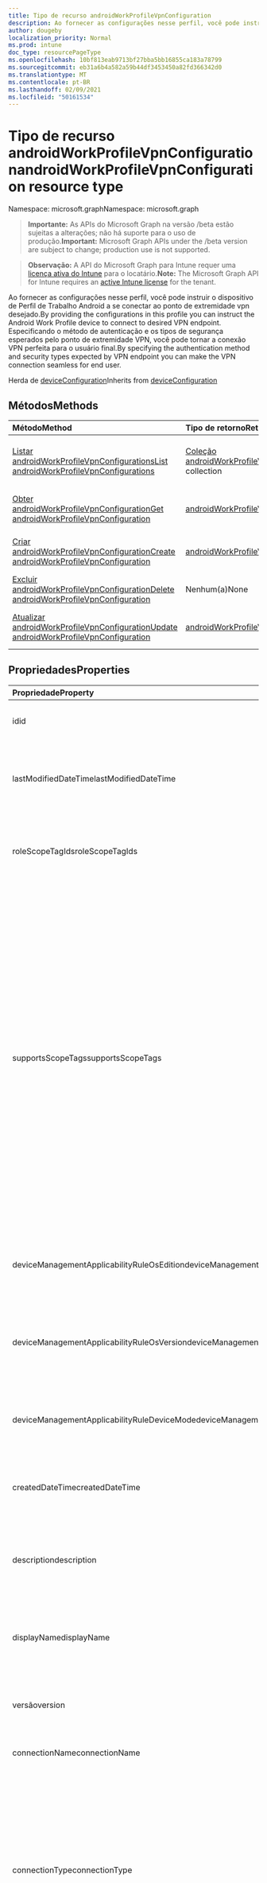 ```yaml
---
title: Tipo de recurso androidWorkProfileVpnConfiguration
description: Ao fornecer as configurações nesse perfil, você pode instruir o dispositivo de Perfil de Trabalho Android a se conectar ao ponto de extremidade vpn desejado. Especificando o método de autenticação e os tipos de segurança esperados pelo ponto de extremidade VPN, você pode tornar a conexão VPN perfeita para o usuário final.
author: dougeby
localization_priority: Normal
ms.prod: intune
doc_type: resourcePageType
ms.openlocfilehash: 10bf813eab9713bf27bba5bb16855ca183a78799
ms.sourcegitcommit: eb31a6b4a582a59b44df3453450a82fd366342d0
ms.translationtype: MT
ms.contentlocale: pt-BR
ms.lasthandoff: 02/09/2021
ms.locfileid: "50161534"
---
```

# <a name="androidworkprofilevpnconfiguration-resource-type"></a><span data-ttu-id="9dbce-104">Tipo de recurso androidWorkProfileVpnConfiguration</span><span class="sxs-lookup"><span data-stu-id="9dbce-104">androidWorkProfileVpnConfiguration resource type</span></span>

<span data-ttu-id="9dbce-105">Namespace: microsoft.graph</span><span class="sxs-lookup"><span data-stu-id="9dbce-105">Namespace: microsoft.graph</span></span>

> <span data-ttu-id="9dbce-106">**Importante:** As APIs do Microsoft Graph na versão /beta estão sujeitas a alterações; não há suporte para o uso de produção.</span><span class="sxs-lookup"><span data-stu-id="9dbce-106">**Important:** Microsoft Graph APIs under the /beta version are subject to change; production use is not supported.</span></span>

> <span data-ttu-id="9dbce-107">**Observação:** A API do Microsoft Graph para Intune requer uma [licença ativa do Intune](https://go.microsoft.com/fwlink/?linkid=839381) para o locatário.</span><span class="sxs-lookup"><span data-stu-id="9dbce-107">**Note:** The Microsoft Graph API for Intune requires an [active Intune license](https://go.microsoft.com/fwlink/?linkid=839381) for the tenant.</span></span>

<span data-ttu-id="9dbce-108">Ao fornecer as configurações nesse perfil, você pode instruir o dispositivo de Perfil de Trabalho Android a se conectar ao ponto de extremidade vpn desejado.</span><span class="sxs-lookup"><span data-stu-id="9dbce-108">By providing the configurations in this profile you can instruct the Android Work Profile device to connect to desired VPN endpoint.</span></span> <span data-ttu-id="9dbce-109">Especificando o método de autenticação e os tipos de segurança esperados pelo ponto de extremidade VPN, você pode tornar a conexão VPN perfeita para o usuário final.</span><span class="sxs-lookup"><span data-stu-id="9dbce-109">By specifying the authentication method and security types expected by VPN endpoint you can make the VPN connection seamless for end user.</span></span>


<span data-ttu-id="9dbce-110">Herda de [deviceConfiguration](../resources/intune-shared-deviceconfiguration.md)</span><span class="sxs-lookup"><span data-stu-id="9dbce-110">Inherits from [deviceConfiguration](../resources/intune-shared-deviceconfiguration.md)</span></span>

## <a name="methods"></a><span data-ttu-id="9dbce-111">Métodos</span><span class="sxs-lookup"><span data-stu-id="9dbce-111">Methods</span></span>
|<span data-ttu-id="9dbce-112">Método</span><span class="sxs-lookup"><span data-stu-id="9dbce-112">Method</span></span>|<span data-ttu-id="9dbce-113">Tipo de retorno</span><span class="sxs-lookup"><span data-stu-id="9dbce-113">Return Type</span></span>|<span data-ttu-id="9dbce-114">Descrição</span><span class="sxs-lookup"><span data-stu-id="9dbce-114">Description</span></span>|
|:---|:---|:---|
|[<span data-ttu-id="9dbce-115">Listar androidWorkProfileVpnConfigurations</span><span class="sxs-lookup"><span data-stu-id="9dbce-115">List androidWorkProfileVpnConfigurations</span></span>](../api/intune-deviceconfig-androidworkprofilevpnconfiguration-list.md)|<span data-ttu-id="9dbce-116">[Coleção androidWorkProfileVpnConfiguration](../resources/intune-deviceconfig-androidworkprofilevpnconfiguration.md)</span><span class="sxs-lookup"><span data-stu-id="9dbce-116">[androidWorkProfileVpnConfiguration](../resources/intune-deviceconfig-androidworkprofilevpnconfiguration.md) collection</span></span>|<span data-ttu-id="9dbce-117">Listar propriedades e relações dos objetos [androidWorkProfileVpnConfiguration.](../resources/intune-deviceconfig-androidworkprofilevpnconfiguration.md)</span><span class="sxs-lookup"><span data-stu-id="9dbce-117">List properties and relationships of the [androidWorkProfileVpnConfiguration](../resources/intune-deviceconfig-androidworkprofilevpnconfiguration.md) objects.</span></span>|
|[<span data-ttu-id="9dbce-118">Obter androidWorkProfileVpnConfiguration</span><span class="sxs-lookup"><span data-stu-id="9dbce-118">Get androidWorkProfileVpnConfiguration</span></span>](../api/intune-deviceconfig-androidworkprofilevpnconfiguration-get.md)|[<span data-ttu-id="9dbce-119">androidWorkProfileVpnConfiguration</span><span class="sxs-lookup"><span data-stu-id="9dbce-119">androidWorkProfileVpnConfiguration</span></span>](../resources/intune-deviceconfig-androidworkprofilevpnconfiguration.md)|<span data-ttu-id="9dbce-120">Leia as propriedades e as relações do [objeto androidWorkProfileVpnConfiguration.](../resources/intune-deviceconfig-androidworkprofilevpnconfiguration.md)</span><span class="sxs-lookup"><span data-stu-id="9dbce-120">Read properties and relationships of the [androidWorkProfileVpnConfiguration](../resources/intune-deviceconfig-androidworkprofilevpnconfiguration.md) object.</span></span>|
|[<span data-ttu-id="9dbce-121">Criar androidWorkProfileVpnConfiguration</span><span class="sxs-lookup"><span data-stu-id="9dbce-121">Create androidWorkProfileVpnConfiguration</span></span>](../api/intune-deviceconfig-androidworkprofilevpnconfiguration-create.md)|[<span data-ttu-id="9dbce-122">androidWorkProfileVpnConfiguration</span><span class="sxs-lookup"><span data-stu-id="9dbce-122">androidWorkProfileVpnConfiguration</span></span>](../resources/intune-deviceconfig-androidworkprofilevpnconfiguration.md)|<span data-ttu-id="9dbce-123">Crie um novo [objeto androidWorkProfileVpnConfiguration.](../resources/intune-deviceconfig-androidworkprofilevpnconfiguration.md)</span><span class="sxs-lookup"><span data-stu-id="9dbce-123">Create a new [androidWorkProfileVpnConfiguration](../resources/intune-deviceconfig-androidworkprofilevpnconfiguration.md) object.</span></span>|
|[<span data-ttu-id="9dbce-124">Excluir androidWorkProfileVpnConfiguration</span><span class="sxs-lookup"><span data-stu-id="9dbce-124">Delete androidWorkProfileVpnConfiguration</span></span>](../api/intune-deviceconfig-androidworkprofilevpnconfiguration-delete.md)|<span data-ttu-id="9dbce-125">Nenhum(a)</span><span class="sxs-lookup"><span data-stu-id="9dbce-125">None</span></span>|<span data-ttu-id="9dbce-126">Exclui [androidWorkProfileVpnConfiguration](../resources/intune-deviceconfig-androidworkprofilevpnconfiguration.md).</span><span class="sxs-lookup"><span data-stu-id="9dbce-126">Deletes a [androidWorkProfileVpnConfiguration](../resources/intune-deviceconfig-androidworkprofilevpnconfiguration.md).</span></span>|
|[<span data-ttu-id="9dbce-127">Atualizar androidWorkProfileVpnConfiguration</span><span class="sxs-lookup"><span data-stu-id="9dbce-127">Update androidWorkProfileVpnConfiguration</span></span>](../api/intune-deviceconfig-androidworkprofilevpnconfiguration-update.md)|[<span data-ttu-id="9dbce-128">androidWorkProfileVpnConfiguration</span><span class="sxs-lookup"><span data-stu-id="9dbce-128">androidWorkProfileVpnConfiguration</span></span>](../resources/intune-deviceconfig-androidworkprofilevpnconfiguration.md)|<span data-ttu-id="9dbce-129">Atualizar as propriedades de um [objeto androidWorkProfileVpnConfiguration.](../resources/intune-deviceconfig-androidworkprofilevpnconfiguration.md)</span><span class="sxs-lookup"><span data-stu-id="9dbce-129">Update the properties of a [androidWorkProfileVpnConfiguration](../resources/intune-deviceconfig-androidworkprofilevpnconfiguration.md) object.</span></span>|

## <a name="properties"></a><span data-ttu-id="9dbce-130">Propriedades</span><span class="sxs-lookup"><span data-stu-id="9dbce-130">Properties</span></span>
|<span data-ttu-id="9dbce-131">Propriedade</span><span class="sxs-lookup"><span data-stu-id="9dbce-131">Property</span></span>|<span data-ttu-id="9dbce-132">Tipo</span><span class="sxs-lookup"><span data-stu-id="9dbce-132">Type</span></span>|<span data-ttu-id="9dbce-133">Descrição</span><span class="sxs-lookup"><span data-stu-id="9dbce-133">Description</span></span>|
|:---|:---|:---|
|<span data-ttu-id="9dbce-134">id</span><span class="sxs-lookup"><span data-stu-id="9dbce-134">id</span></span>|<span data-ttu-id="9dbce-135">String</span><span class="sxs-lookup"><span data-stu-id="9dbce-135">String</span></span>|<span data-ttu-id="9dbce-136">Chave da entidade.</span><span class="sxs-lookup"><span data-stu-id="9dbce-136">Key of the entity.</span></span> <span data-ttu-id="9dbce-137">Herdada de [deviceConfiguration](../resources/intune-shared-deviceconfiguration.md)</span><span class="sxs-lookup"><span data-stu-id="9dbce-137">Inherited from [deviceConfiguration](../resources/intune-shared-deviceconfiguration.md)</span></span>|
|<span data-ttu-id="9dbce-138">lastModifiedDateTime</span><span class="sxs-lookup"><span data-stu-id="9dbce-138">lastModifiedDateTime</span></span>|<span data-ttu-id="9dbce-139">DateTimeOffset</span><span class="sxs-lookup"><span data-stu-id="9dbce-139">DateTimeOffset</span></span>|<span data-ttu-id="9dbce-140">DateTime da última modificação do objeto.</span><span class="sxs-lookup"><span data-stu-id="9dbce-140">DateTime the object was last modified.</span></span> <span data-ttu-id="9dbce-141">Herdada de [deviceConfiguration](../resources/intune-shared-deviceconfiguration.md)</span><span class="sxs-lookup"><span data-stu-id="9dbce-141">Inherited from [deviceConfiguration](../resources/intune-shared-deviceconfiguration.md)</span></span>|
|<span data-ttu-id="9dbce-142">roleScopeTagIds</span><span class="sxs-lookup"><span data-stu-id="9dbce-142">roleScopeTagIds</span></span>|<span data-ttu-id="9dbce-143">Coleção de cadeias de caracteres</span><span class="sxs-lookup"><span data-stu-id="9dbce-143">String collection</span></span>|<span data-ttu-id="9dbce-144">Lista de Marcas de Escopo para esta instância de Entidade.</span><span class="sxs-lookup"><span data-stu-id="9dbce-144">List of Scope Tags for this Entity instance.</span></span> <span data-ttu-id="9dbce-145">Herdada de [deviceConfiguration](../resources/intune-shared-deviceconfiguration.md)</span><span class="sxs-lookup"><span data-stu-id="9dbce-145">Inherited from [deviceConfiguration](../resources/intune-shared-deviceconfiguration.md)</span></span>|
|<span data-ttu-id="9dbce-146">supportsScopeTags</span><span class="sxs-lookup"><span data-stu-id="9dbce-146">supportsScopeTags</span></span>|<span data-ttu-id="9dbce-147">Boolean</span><span class="sxs-lookup"><span data-stu-id="9dbce-147">Boolean</span></span>|<span data-ttu-id="9dbce-148">Indica se a Configuração de Dispositivo subjacente dá suporte ou não à atribuição de marcas de escopo.</span><span class="sxs-lookup"><span data-stu-id="9dbce-148">Indicates whether or not the underlying Device Configuration supports the assignment of scope tags.</span></span> <span data-ttu-id="9dbce-149">A atribuição à propriedade ScopeTags não é permitida quando esse valor é falso e as entidades não estarão visíveis aos usuários com escopo.</span><span class="sxs-lookup"><span data-stu-id="9dbce-149">Assigning to the ScopeTags property is not allowed when this value is false and entities will not be visible to scoped users.</span></span> <span data-ttu-id="9dbce-150">Isso ocorre para políticas herdadas criadas no Silverlight e pode ser resolvida excluindo e recriando a política no Portal do Azure.</span><span class="sxs-lookup"><span data-stu-id="9dbce-150">This occurs for Legacy policies created in Silverlight and can be resolved by deleting and recreating the policy in the Azure Portal.</span></span> <span data-ttu-id="9dbce-151">Essa propriedade é somente leitura.</span><span class="sxs-lookup"><span data-stu-id="9dbce-151">This property is read-only.</span></span> <span data-ttu-id="9dbce-152">Herdada de [deviceConfiguration](../resources/intune-shared-deviceconfiguration.md)</span><span class="sxs-lookup"><span data-stu-id="9dbce-152">Inherited from [deviceConfiguration](../resources/intune-shared-deviceconfiguration.md)</span></span>|
|<span data-ttu-id="9dbce-153">deviceManagementApplicabilityRuleOsEdition</span><span class="sxs-lookup"><span data-stu-id="9dbce-153">deviceManagementApplicabilityRuleOsEdition</span></span>|[<span data-ttu-id="9dbce-154">deviceManagementApplicabilityRuleOsEdition</span><span class="sxs-lookup"><span data-stu-id="9dbce-154">deviceManagementApplicabilityRuleOsEdition</span></span>](../resources/intune-deviceconfig-devicemanagementapplicabilityruleosedition.md)|<span data-ttu-id="9dbce-155">A aplicabilidade da edição do sistema operacional para esta Política.</span><span class="sxs-lookup"><span data-stu-id="9dbce-155">The OS edition applicability for this Policy.</span></span> <span data-ttu-id="9dbce-156">Herdada de [deviceConfiguration](../resources/intune-shared-deviceconfiguration.md)</span><span class="sxs-lookup"><span data-stu-id="9dbce-156">Inherited from [deviceConfiguration](../resources/intune-shared-deviceconfiguration.md)</span></span>|
|<span data-ttu-id="9dbce-157">deviceManagementApplicabilityRuleOsVersion</span><span class="sxs-lookup"><span data-stu-id="9dbce-157">deviceManagementApplicabilityRuleOsVersion</span></span>|[<span data-ttu-id="9dbce-158">deviceManagementApplicabilityRuleOsVersion</span><span class="sxs-lookup"><span data-stu-id="9dbce-158">deviceManagementApplicabilityRuleOsVersion</span></span>](../resources/intune-deviceconfig-devicemanagementapplicabilityruleosversion.md)|<span data-ttu-id="9dbce-159">A regra de aplicabilidade da versão do sistema operacional para esta Política.</span><span class="sxs-lookup"><span data-stu-id="9dbce-159">The OS version applicability rule for this Policy.</span></span> <span data-ttu-id="9dbce-160">Herdada de [deviceConfiguration](../resources/intune-shared-deviceconfiguration.md)</span><span class="sxs-lookup"><span data-stu-id="9dbce-160">Inherited from [deviceConfiguration](../resources/intune-shared-deviceconfiguration.md)</span></span>|
|<span data-ttu-id="9dbce-161">deviceManagementApplicabilityRuleDeviceMode</span><span class="sxs-lookup"><span data-stu-id="9dbce-161">deviceManagementApplicabilityRuleDeviceMode</span></span>|[<span data-ttu-id="9dbce-162">deviceManagementApplicabilityRuleDeviceMode</span><span class="sxs-lookup"><span data-stu-id="9dbce-162">deviceManagementApplicabilityRuleDeviceMode</span></span>](../resources/intune-deviceconfig-devicemanagementapplicabilityruledevicemode.md)|<span data-ttu-id="9dbce-163">A regra de aplicabilidade do modo de dispositivo para esta política.</span><span class="sxs-lookup"><span data-stu-id="9dbce-163">The device mode applicability rule for this Policy.</span></span> <span data-ttu-id="9dbce-164">Herdada de [deviceConfiguration](../resources/intune-shared-deviceconfiguration.md)</span><span class="sxs-lookup"><span data-stu-id="9dbce-164">Inherited from [deviceConfiguration](../resources/intune-shared-deviceconfiguration.md)</span></span>|
|<span data-ttu-id="9dbce-165">createdDateTime</span><span class="sxs-lookup"><span data-stu-id="9dbce-165">createdDateTime</span></span>|<span data-ttu-id="9dbce-166">DateTimeOffset</span><span class="sxs-lookup"><span data-stu-id="9dbce-166">DateTimeOffset</span></span>|<span data-ttu-id="9dbce-167">DateTime em que o objeto foi criado.</span><span class="sxs-lookup"><span data-stu-id="9dbce-167">DateTime the object was created.</span></span> <span data-ttu-id="9dbce-168">Herdada de [deviceConfiguration](../resources/intune-shared-deviceconfiguration.md)</span><span class="sxs-lookup"><span data-stu-id="9dbce-168">Inherited from [deviceConfiguration](../resources/intune-shared-deviceconfiguration.md)</span></span>|
|<span data-ttu-id="9dbce-169">description</span><span class="sxs-lookup"><span data-stu-id="9dbce-169">description</span></span>|<span data-ttu-id="9dbce-170">String</span><span class="sxs-lookup"><span data-stu-id="9dbce-170">String</span></span>|<span data-ttu-id="9dbce-171">O administrador forneceu a descrição da Configuração do dispositivo.</span><span class="sxs-lookup"><span data-stu-id="9dbce-171">Admin provided description of the Device Configuration.</span></span> <span data-ttu-id="9dbce-172">Herdada de [deviceConfiguration](../resources/intune-shared-deviceconfiguration.md)</span><span class="sxs-lookup"><span data-stu-id="9dbce-172">Inherited from [deviceConfiguration](../resources/intune-shared-deviceconfiguration.md)</span></span>|
|<span data-ttu-id="9dbce-173">displayName</span><span class="sxs-lookup"><span data-stu-id="9dbce-173">displayName</span></span>|<span data-ttu-id="9dbce-174">String</span><span class="sxs-lookup"><span data-stu-id="9dbce-174">String</span></span>|<span data-ttu-id="9dbce-175">O administrador forneceu o nome da Configuração do dispositivo.</span><span class="sxs-lookup"><span data-stu-id="9dbce-175">Admin provided name of the device configuration.</span></span> <span data-ttu-id="9dbce-176">Herdada de [deviceConfiguration](../resources/intune-shared-deviceconfiguration.md)</span><span class="sxs-lookup"><span data-stu-id="9dbce-176">Inherited from [deviceConfiguration](../resources/intune-shared-deviceconfiguration.md)</span></span>|
|<span data-ttu-id="9dbce-177">versão</span><span class="sxs-lookup"><span data-stu-id="9dbce-177">version</span></span>|<span data-ttu-id="9dbce-178">Int32</span><span class="sxs-lookup"><span data-stu-id="9dbce-178">Int32</span></span>|<span data-ttu-id="9dbce-179">Versão da configuração do dispositivo.</span><span class="sxs-lookup"><span data-stu-id="9dbce-179">Version of the device configuration.</span></span> <span data-ttu-id="9dbce-180">Herdada de [deviceConfiguration](../resources/intune-shared-deviceconfiguration.md)</span><span class="sxs-lookup"><span data-stu-id="9dbce-180">Inherited from [deviceConfiguration](../resources/intune-shared-deviceconfiguration.md)</span></span>|
|<span data-ttu-id="9dbce-181">connectionName</span><span class="sxs-lookup"><span data-stu-id="9dbce-181">connectionName</span></span>|<span data-ttu-id="9dbce-182">String</span><span class="sxs-lookup"><span data-stu-id="9dbce-182">String</span></span>|<span data-ttu-id="9dbce-183">Nome da conexão exibido para o usuário.</span><span class="sxs-lookup"><span data-stu-id="9dbce-183">Connection name displayed to the user.</span></span>|
|<span data-ttu-id="9dbce-184">connectionType</span><span class="sxs-lookup"><span data-stu-id="9dbce-184">connectionType</span></span>|[<span data-ttu-id="9dbce-185">androidWorkProfileVpnConnectionType</span><span class="sxs-lookup"><span data-stu-id="9dbce-185">androidWorkProfileVpnConnectionType</span></span>](../resources/intune-deviceconfig-androidworkprofilevpnconnectiontype.md)|<span data-ttu-id="9dbce-186">Tipo de conexão.</span><span class="sxs-lookup"><span data-stu-id="9dbce-186">Connection type.</span></span> <span data-ttu-id="9dbce-187">Os valores possíveis são: `ciscoAnyConnect`, `pulseSecure`, `f5EdgeClient`, `dellSonicWallMobileConnect`, `checkPointCapsuleVpn`, `citrix`, `paloAltoGlobalProtect`, `microsoftTunnel`, `netMotionMobility`, `microsoftProtect`.</span><span class="sxs-lookup"><span data-stu-id="9dbce-187">Possible values are: `ciscoAnyConnect`, `pulseSecure`, `f5EdgeClient`, `dellSonicWallMobileConnect`, `checkPointCapsuleVpn`, `citrix`, `paloAltoGlobalProtect`, `microsoftTunnel`, `netMotionMobility`, `microsoftProtect`.</span></span>|
|<span data-ttu-id="9dbce-188">role</span><span class="sxs-lookup"><span data-stu-id="9dbce-188">role</span></span>|<span data-ttu-id="9dbce-189">String</span><span class="sxs-lookup"><span data-stu-id="9dbce-189">String</span></span>|<span data-ttu-id="9dbce-190">Função quando o tipo de conexão é definido como Pulse Secure.</span><span class="sxs-lookup"><span data-stu-id="9dbce-190">Role when connection type is set to Pulse Secure.</span></span>|
|<span data-ttu-id="9dbce-191">realm</span><span class="sxs-lookup"><span data-stu-id="9dbce-191">realm</span></span>|<span data-ttu-id="9dbce-192">String</span><span class="sxs-lookup"><span data-stu-id="9dbce-192">String</span></span>|<span data-ttu-id="9dbce-193">Realm quando o tipo de conexão está definido como Pulse Secure.</span><span class="sxs-lookup"><span data-stu-id="9dbce-193">Realm when connection type is set to Pulse Secure.</span></span>|
|<span data-ttu-id="9dbce-194">servers</span><span class="sxs-lookup"><span data-stu-id="9dbce-194">servers</span></span>|<span data-ttu-id="9dbce-195">[Coleção vpnServer](../resources/intune-deviceconfig-vpnserver.md)</span><span class="sxs-lookup"><span data-stu-id="9dbce-195">[vpnServer](../resources/intune-deviceconfig-vpnserver.md) collection</span></span>|<span data-ttu-id="9dbce-196">Lista de servidores VPN na rede.</span><span class="sxs-lookup"><span data-stu-id="9dbce-196">List of VPN Servers on the network.</span></span> <span data-ttu-id="9dbce-197">Certifique-se de que os usuários finais possam acessar esses locais de rede.</span><span class="sxs-lookup"><span data-stu-id="9dbce-197">Make sure end users can access these network locations.</span></span> <span data-ttu-id="9dbce-198">Esta coleção pode conter um máximo de 500 elementos.</span><span class="sxs-lookup"><span data-stu-id="9dbce-198">This collection can contain a maximum of 500 elements.</span></span>|
|<span data-ttu-id="9dbce-199">fingerprint</span><span class="sxs-lookup"><span data-stu-id="9dbce-199">fingerprint</span></span>|<span data-ttu-id="9dbce-200">String</span><span class="sxs-lookup"><span data-stu-id="9dbce-200">String</span></span>|<span data-ttu-id="9dbce-201">A impressão digital é uma cadeia de caracteres que será usada para verificar se o servidor VPN pode ser confiável, o que só é aplicável quando o tipo de conexão é CHECK Point Capsule VPN.</span><span class="sxs-lookup"><span data-stu-id="9dbce-201">Fingerprint is a string that will be used to verify the VPN server can be trusted, which is only applicable when connection type is Check Point Capsule VPN.</span></span>|
|<span data-ttu-id="9dbce-202">customData</span><span class="sxs-lookup"><span data-stu-id="9dbce-202">customData</span></span>|<span data-ttu-id="9dbce-203">Coleção [KeyValue](../resources/intune-deviceconfig-keyvalue.md)</span><span class="sxs-lookup"><span data-stu-id="9dbce-203">[keyValue](../resources/intune-deviceconfig-keyvalue.md) collection</span></span>|<span data-ttu-id="9dbce-204">Dados personalizados quando o tipo de conexão é definido como Citrix.</span><span class="sxs-lookup"><span data-stu-id="9dbce-204">Custom data when connection type is set to Citrix.</span></span> <span data-ttu-id="9dbce-205">Essa coleção pode conter no máximo 25 elementos.</span><span class="sxs-lookup"><span data-stu-id="9dbce-205">This collection can contain a maximum of 25 elements.</span></span>|
|<span data-ttu-id="9dbce-206">customKeyValueData</span><span class="sxs-lookup"><span data-stu-id="9dbce-206">customKeyValueData</span></span>|<span data-ttu-id="9dbce-207">Coleção [keyValuePair](../resources/intune-shared-keyvaluepair.md)</span><span class="sxs-lookup"><span data-stu-id="9dbce-207">[keyValuePair](../resources/intune-shared-keyvaluepair.md) collection</span></span>|<span data-ttu-id="9dbce-208">Dados personalizados quando o tipo de conexão é definido como Citrix.</span><span class="sxs-lookup"><span data-stu-id="9dbce-208">Custom data when connection type is set to Citrix.</span></span> <span data-ttu-id="9dbce-209">Essa coleção pode conter no máximo 25 elementos.</span><span class="sxs-lookup"><span data-stu-id="9dbce-209">This collection can contain a maximum of 25 elements.</span></span>|
|<span data-ttu-id="9dbce-210">authenticationMethod</span><span class="sxs-lookup"><span data-stu-id="9dbce-210">authenticationMethod</span></span>|[<span data-ttu-id="9dbce-211">vpnAuthenticationMethod</span><span class="sxs-lookup"><span data-stu-id="9dbce-211">vpnAuthenticationMethod</span></span>](../resources/intune-deviceconfig-vpnauthenticationmethod.md)|<span data-ttu-id="9dbce-212">Método de autenticação.</span><span class="sxs-lookup"><span data-stu-id="9dbce-212">Authentication method.</span></span> <span data-ttu-id="9dbce-213">Os valores possíveis são: `certificate`, `usernameAndPassword`, `sharedSecret`, `derivedCredential`, `azureAD`.</span><span class="sxs-lookup"><span data-stu-id="9dbce-213">Possible values are: `certificate`, `usernameAndPassword`, `sharedSecret`, `derivedCredential`, `azureAD`.</span></span>|
|<span data-ttu-id="9dbce-214">proxyServer</span><span class="sxs-lookup"><span data-stu-id="9dbce-214">proxyServer</span></span>|[<span data-ttu-id="9dbce-215">vpnProxyServer</span><span class="sxs-lookup"><span data-stu-id="9dbce-215">vpnProxyServer</span></span>](../resources/intune-deviceconfig-vpnproxyserver.md)|<span data-ttu-id="9dbce-216">Servidor proxy.</span><span class="sxs-lookup"><span data-stu-id="9dbce-216">Proxy server.</span></span>|
|<span data-ttu-id="9dbce-217">targetedPackageIds</span><span class="sxs-lookup"><span data-stu-id="9dbce-217">targetedPackageIds</span></span>|<span data-ttu-id="9dbce-218">Coleção de cadeias de caracteres</span><span class="sxs-lookup"><span data-stu-id="9dbce-218">String collection</span></span>|<span data-ttu-id="9dbce-219">IDs do pacote do aplicativo direcionado.</span><span class="sxs-lookup"><span data-stu-id="9dbce-219">Targeted App package IDs.</span></span>|
|<span data-ttu-id="9dbce-220">targetedMobileApps</span><span class="sxs-lookup"><span data-stu-id="9dbce-220">targetedMobileApps</span></span>|<span data-ttu-id="9dbce-221">Coleção [appListItem](../resources/intune-deviceconfig-applistitem.md)</span><span class="sxs-lookup"><span data-stu-id="9dbce-221">[appListItem](../resources/intune-deviceconfig-applistitem.md) collection</span></span>|<span data-ttu-id="9dbce-222">Aplicativos móveis direcionados.</span><span class="sxs-lookup"><span data-stu-id="9dbce-222">Targeted mobile apps.</span></span> <span data-ttu-id="9dbce-223">Esta coleção pode conter um máximo de 500 elementos.</span><span class="sxs-lookup"><span data-stu-id="9dbce-223">This collection can contain a maximum of 500 elements.</span></span>|
|<span data-ttu-id="9dbce-224">alwaysOn</span><span class="sxs-lookup"><span data-stu-id="9dbce-224">alwaysOn</span></span>|<span data-ttu-id="9dbce-225">Boolean</span><span class="sxs-lookup"><span data-stu-id="9dbce-225">Boolean</span></span>|<span data-ttu-id="9dbce-226">Se a conexão VPN sempre ativa deve ou não ser habilitada.</span><span class="sxs-lookup"><span data-stu-id="9dbce-226">Whether or not to enable always-on VPN connection.</span></span>|
|<span data-ttu-id="9dbce-227">alwaysOnLockdown</span><span class="sxs-lookup"><span data-stu-id="9dbce-227">alwaysOnLockdown</span></span>|<span data-ttu-id="9dbce-228">Boolean</span><span class="sxs-lookup"><span data-stu-id="9dbce-228">Boolean</span></span>|<span data-ttu-id="9dbce-229">Se a conexão VPN sempre ativa estiver habilitada, se o tráfego de rede será ou não bloqueado quando essa VPN for desconectada.</span><span class="sxs-lookup"><span data-stu-id="9dbce-229">If always-on VPN connection is enabled, whether or not to lock network traffic when that VPN is disconnected.</span></span>|
|<span data-ttu-id="9dbce-230">microsoftTunnelSiteId</span><span class="sxs-lookup"><span data-stu-id="9dbce-230">microsoftTunnelSiteId</span></span>|<span data-ttu-id="9dbce-231">String</span><span class="sxs-lookup"><span data-stu-id="9dbce-231">String</span></span>|<span data-ttu-id="9dbce-232">ID do site de túnel da Microsoft.</span><span class="sxs-lookup"><span data-stu-id="9dbce-232">Microsoft Tunnel site ID.</span></span>|

## <a name="relationships"></a><span data-ttu-id="9dbce-233">Relações</span><span class="sxs-lookup"><span data-stu-id="9dbce-233">Relationships</span></span>
|<span data-ttu-id="9dbce-234">Relação</span><span class="sxs-lookup"><span data-stu-id="9dbce-234">Relationship</span></span>|<span data-ttu-id="9dbce-235">Tipo</span><span class="sxs-lookup"><span data-stu-id="9dbce-235">Type</span></span>|<span data-ttu-id="9dbce-236">Descrição</span><span class="sxs-lookup"><span data-stu-id="9dbce-236">Description</span></span>|
|:---|:---|:---|
|<span data-ttu-id="9dbce-237">groupAssignments</span><span class="sxs-lookup"><span data-stu-id="9dbce-237">groupAssignments</span></span>|<span data-ttu-id="9dbce-238">[Coleção deviceConfigurationGroupAssignment](../resources/intune-deviceconfig-deviceconfigurationgroupassignment.md)</span><span class="sxs-lookup"><span data-stu-id="9dbce-238">[deviceConfigurationGroupAssignment](../resources/intune-deviceconfig-deviceconfigurationgroupassignment.md) collection</span></span>|<span data-ttu-id="9dbce-239">A lista de atribuições de grupo para o perfil de configuração do dispositivo.</span><span class="sxs-lookup"><span data-stu-id="9dbce-239">The list of group assignments for the device configuration profile.</span></span> <span data-ttu-id="9dbce-240">Herdada de [deviceConfiguration](../resources/intune-shared-deviceconfiguration.md)</span><span class="sxs-lookup"><span data-stu-id="9dbce-240">Inherited from [deviceConfiguration](../resources/intune-shared-deviceconfiguration.md)</span></span>|
|<span data-ttu-id="9dbce-241">assignments</span><span class="sxs-lookup"><span data-stu-id="9dbce-241">assignments</span></span>|<span data-ttu-id="9dbce-242">Coleção [deviceConfigurationAssignment](../resources/intune-deviceconfig-deviceconfigurationassignment.md)</span><span class="sxs-lookup"><span data-stu-id="9dbce-242">[deviceConfigurationAssignment](../resources/intune-deviceconfig-deviceconfigurationassignment.md) collection</span></span>|<span data-ttu-id="9dbce-243">A lista de atribuições para o perfil de configuração do dispositivo.</span><span class="sxs-lookup"><span data-stu-id="9dbce-243">The list of assignments for the device configuration profile.</span></span> <span data-ttu-id="9dbce-244">Herdada de [deviceConfiguration](../resources/intune-shared-deviceconfiguration.md)</span><span class="sxs-lookup"><span data-stu-id="9dbce-244">Inherited from [deviceConfiguration](../resources/intune-shared-deviceconfiguration.md)</span></span>|
|<span data-ttu-id="9dbce-245">deviceStatuses</span><span class="sxs-lookup"><span data-stu-id="9dbce-245">deviceStatuses</span></span>|<span data-ttu-id="9dbce-246">Coleção [deviceConfigurationDeviceStatus](../resources/intune-deviceconfig-deviceconfigurationdevicestatus.md)</span><span class="sxs-lookup"><span data-stu-id="9dbce-246">[deviceConfigurationDeviceStatus](../resources/intune-deviceconfig-deviceconfigurationdevicestatus.md) collection</span></span>|<span data-ttu-id="9dbce-247">Status da instalação da configuração de dispositivo por dispositivo.</span><span class="sxs-lookup"><span data-stu-id="9dbce-247">Device configuration installation status by device.</span></span> <span data-ttu-id="9dbce-248">Herdada de [deviceConfiguration](../resources/intune-shared-deviceconfiguration.md)</span><span class="sxs-lookup"><span data-stu-id="9dbce-248">Inherited from [deviceConfiguration](../resources/intune-shared-deviceconfiguration.md)</span></span>|
|<span data-ttu-id="9dbce-249">userStatuses</span><span class="sxs-lookup"><span data-stu-id="9dbce-249">userStatuses</span></span>|<span data-ttu-id="9dbce-250">Coleção [deviceConfigurationUserStatus](../resources/intune-deviceconfig-deviceconfigurationuserstatus.md)</span><span class="sxs-lookup"><span data-stu-id="9dbce-250">[deviceConfigurationUserStatus](../resources/intune-deviceconfig-deviceconfigurationuserstatus.md) collection</span></span>|<span data-ttu-id="9dbce-251">Status de instalação da configuração do dispositivo por usuário.</span><span class="sxs-lookup"><span data-stu-id="9dbce-251">Device configuration installation status by user.</span></span> <span data-ttu-id="9dbce-252">Herdada de [deviceConfiguration](../resources/intune-shared-deviceconfiguration.md)</span><span class="sxs-lookup"><span data-stu-id="9dbce-252">Inherited from [deviceConfiguration](../resources/intune-shared-deviceconfiguration.md)</span></span>|
|<span data-ttu-id="9dbce-253">deviceStatusOverview</span><span class="sxs-lookup"><span data-stu-id="9dbce-253">deviceStatusOverview</span></span>|[<span data-ttu-id="9dbce-254">deviceConfigurationDeviceOverview</span><span class="sxs-lookup"><span data-stu-id="9dbce-254">deviceConfigurationDeviceOverview</span></span>](../resources/intune-deviceconfig-deviceconfigurationdeviceoverview.md)|<span data-ttu-id="9dbce-255">Visão geral de status de dispositivos para Configuração de Dispositivo. Herdado de [deviceConfiguration](../resources/intune-shared-deviceconfiguration.md)</span><span class="sxs-lookup"><span data-stu-id="9dbce-255">Device Configuration devices status overview Inherited from [deviceConfiguration](../resources/intune-shared-deviceconfiguration.md)</span></span>|
|<span data-ttu-id="9dbce-256">userStatusOverview</span><span class="sxs-lookup"><span data-stu-id="9dbce-256">userStatusOverview</span></span>|[<span data-ttu-id="9dbce-257">deviceConfigurationUserOverview</span><span class="sxs-lookup"><span data-stu-id="9dbce-257">deviceConfigurationUserOverview</span></span>](../resources/intune-deviceconfig-deviceconfigurationuseroverview.md)|<span data-ttu-id="9dbce-258">Visão geral de status de usuários para Configuração de Dispositivo. Herdado de [deviceConfiguration](../resources/intune-shared-deviceconfiguration.md)</span><span class="sxs-lookup"><span data-stu-id="9dbce-258">Device Configuration users status overview Inherited from [deviceConfiguration](../resources/intune-shared-deviceconfiguration.md)</span></span>|
|<span data-ttu-id="9dbce-259">deviceSettingStateSummaries</span><span class="sxs-lookup"><span data-stu-id="9dbce-259">deviceSettingStateSummaries</span></span>|<span data-ttu-id="9dbce-260">Coleção [settingStateDeviceSummary](../resources/intune-deviceconfig-settingstatedevicesummary.md)</span><span class="sxs-lookup"><span data-stu-id="9dbce-260">[settingStateDeviceSummary](../resources/intune-deviceconfig-settingstatedevicesummary.md) collection</span></span>|<span data-ttu-id="9dbce-261">Visão geral de dispositivos de configuração para Configuração de Dispositivo. Herdado de [deviceConfiguration](../resources/intune-shared-deviceconfiguration.md)</span><span class="sxs-lookup"><span data-stu-id="9dbce-261">Device Configuration Setting State Device Summary Inherited from [deviceConfiguration](../resources/intune-shared-deviceconfiguration.md)</span></span>|
|<span data-ttu-id="9dbce-262">identityCertificate</span><span class="sxs-lookup"><span data-stu-id="9dbce-262">identityCertificate</span></span>|[<span data-ttu-id="9dbce-263">androidWorkProfileCertificateProfileBase</span><span class="sxs-lookup"><span data-stu-id="9dbce-263">androidWorkProfileCertificateProfileBase</span></span>](../resources/intune-deviceconfig-androidworkprofilecertificateprofilebase.md)|<span data-ttu-id="9dbce-264">Certificado de identidade para autenticação de cliente quando o método de autenticação for certificado.</span><span class="sxs-lookup"><span data-stu-id="9dbce-264">Identity certificate for client authentication when authentication method is certificate.</span></span>|

## <a name="json-representation"></a><span data-ttu-id="9dbce-265">Representação JSON</span><span class="sxs-lookup"><span data-stu-id="9dbce-265">JSON Representation</span></span>
<span data-ttu-id="9dbce-266">Veja a seguir uma representação JSON do recurso.</span><span class="sxs-lookup"><span data-stu-id="9dbce-266">Here is a JSON representation of the resource.</span></span>
<!-- {
  "blockType": "resource",
  "keyProperty": "id",
  "@odata.type": "microsoft.graph.androidWorkProfileVpnConfiguration"
}
-->
``` json
{
  "@odata.type": "#microsoft.graph.androidWorkProfileVpnConfiguration",
  "id": "String (identifier)",
  "lastModifiedDateTime": "String (timestamp)",
  "roleScopeTagIds": [
    "String"
  ],
  "supportsScopeTags": true,
  "deviceManagementApplicabilityRuleOsEdition": {
    "@odata.type": "microsoft.graph.deviceManagementApplicabilityRuleOsEdition",
    "osEditionTypes": [
      "String"
    ],
    "name": "String",
    "ruleType": "String"
  },
  "deviceManagementApplicabilityRuleOsVersion": {
    "@odata.type": "microsoft.graph.deviceManagementApplicabilityRuleOsVersion",
    "minOSVersion": "String",
    "maxOSVersion": "String",
    "name": "String",
    "ruleType": "String"
  },
  "deviceManagementApplicabilityRuleDeviceMode": {
    "@odata.type": "microsoft.graph.deviceManagementApplicabilityRuleDeviceMode",
    "deviceMode": "String",
    "name": "String",
    "ruleType": "String"
  },
  "createdDateTime": "String (timestamp)",
  "description": "String",
  "displayName": "String",
  "version": 1024,
  "connectionName": "String",
  "connectionType": "String",
  "role": "String",
  "realm": "String",
  "servers": [
    {
      "@odata.type": "microsoft.graph.vpnServer",
      "description": "String",
      "address": "String",
      "isDefaultServer": true
    }
  ],
  "fingerprint": "String",
  "customData": [
    {
      "@odata.type": "microsoft.graph.keyValue",
      "key": "String",
      "value": "String"
    }
  ],
  "customKeyValueData": [
    {
      "@odata.type": "microsoft.graph.keyValuePair",
      "name": "String",
      "value": "String"
    }
  ],
  "authenticationMethod": "String",
  "proxyServer": {
    "@odata.type": "microsoft.graph.vpnProxyServer",
    "automaticConfigurationScriptUrl": "String",
    "address": "String",
    "port": 1024
  },
  "targetedPackageIds": [
    "String"
  ],
  "targetedMobileApps": [
    {
      "@odata.type": "microsoft.graph.appListItem",
      "name": "String",
      "publisher": "String",
      "appStoreUrl": "String",
      "appId": "String"
    }
  ],
  "alwaysOn": true,
  "alwaysOnLockdown": true,
  "microsoftTunnelSiteId": "String"
}
```




